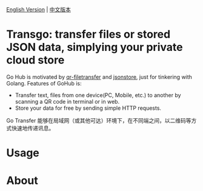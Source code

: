 [English Version](./README.md) | [中文版本](./README-zh.md)

# Transgo: transfer files or stored JSON data, simplying your private cloud store

Go Hub is motivated by [qr-filetransfer](https://github.com/claudiodangelis/qr-filetransfer) and [jsonstore](https://github.com/bluzi/jsonstore), just for tinkering with Golang. Features of GoHub is:

- Transfer text, files from one device(PC, Mobile, etc.) to another by scanning a QR code in terminal or in web.
- Store your data for free by sending simple HTTP requests.

Go Transfer 能够在局域网（或其他可达）环境下，在不同端之间，以二维码等方式快速地传递讯息。

# Usage

# About
